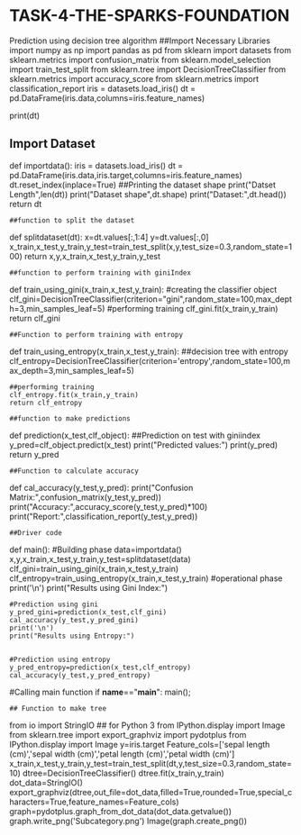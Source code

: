 # TASK-4-THE-SPARKS-FOUNDATION
Prediction using decision tree algorithm
##Import Necessary Libraries
import numpy as np
import pandas as pd
from sklearn import datasets
from sklearn.metrics import confusion_matrix
from sklearn.model_selection import train_test_split
from sklearn.tree import DecisionTreeClassifier
from sklearn.metrics import accuracy_score
from sklearn.metrics import classification_report
iris = datasets.load_iris()
dt = pd.DataFrame(iris.data,columns=iris.feature_names)

print(dt)

## Import Dataset
def importdata():
    iris = datasets.load_iris()
    dt = pd.DataFrame(iris.data,iris.target,columns=iris.feature_names)
    dt.reset_index(inplace=True)
    ##Printing the dataset shape
    print("Datset Length",len(dt))
    print("Dataset shape",dt.shape)
    print("Dataset:",dt.head())
    return dt
    
    ##function to split the dataset
def splitdataset(dt):
    x=dt.values[:,1:4]
    y=dt.values[:,0]
    x_train,x_test,y_train,y_test=train_test_split(x,y,test_size=0.3,random_state=100)
    return x,y,x_train,x_test,y_train,y_test
    
    ##function to perform training with giniIndex
def train_using_gini(x_train,x_test,y_train):
    #creating the classifier object
    clf_gini=DecisionTreeClassifier(criterion="gini",random_state=100,max_depth=3,min_samples_leaf=5)
    #performing training
    clf_gini.fit(x_train,y_train)
    return clf_gini
    
    ##Function to perform training with entropy
def train_using_entropy(x_train,x_test,y_train):
    ##decision tree with entropy
    clf_entropy=DecisionTreeClassifier(criterion='entropy',random_state=100,max_depth=3,min_samples_leaf=5)
    
    ##performing training
    clf_entropy.fit(x_train,y_train)
    return clf_entropy
    
    ##function to make predictions
def prediction(x_test,clf_object):
    ##Prediction on test with giniindex
    y_pred=clf_object.predict(x_test)
    print("Predicted values:")
    print(y_pred)
    return y_pred
    
    ##Function to calculate accuracy
def cal_accuracy(y_test,y_pred):
    print("Confusion Matrix:",confusion_matrix(y_test,y_pred))
    print("Accuracy:",accuracy_score(y_test,y_pred)*100)
    print("Report:",classification_report(y_test,y_pred))
    
    ##Driver code
def main():
    #Building phase
    data=importdata()
    x,y,x_train,x_test,y_train,y_test=splitdataset(data)
    clf_gini=train_using_gini(x_train,x_test,y_train)
    clf_entropy=train_using_entropy(x_train,x_test,y_train)
    #operational phase
    print('\n')
    print("Results using Gini Index:")
    
    
    #Prediction using gini
    y_pred_gini=prediction(x_test,clf_gini)
    cal_accuracy(y_test,y_pred_gini)
    print('\n')
    print("Results using Entropy:")
    
    
    #Prediction using entropy
    y_pred_entropy=prediction(x_test,clf_entropy)
    cal_accuracy(y_test,y_pred_entropy)

#Calling main function
if __name__=="__main__":
    main();
    
    ## Function to make tree
from io import StringIO ## for Python 3
from IPython.display import Image  
from sklearn.tree import export_graphviz
import pydotplus
from IPython.display import Image
y=iris.target
Feature_cols=['sepal length (cm)','sepal width (cm)','petal length (cm)','petal width (cm)']
x_train,x_test,y_train,y_test=train_test_split(dt,y,test_size=0.3,random_state=10)
dtree=DecisionTreeClassifier()
dtree.fit(x_train,y_train)
dot_data=StringIO()
export_graphviz(dtree,out_file=dot_data,filled=True,rounded=True,special_characters=True,feature_names=Feature_cols)
graph=pydotplus.graph_from_dot_data(dot_data.getvalue())
graph.write_png('Subcategory.png')
Image(graph.create_png())
